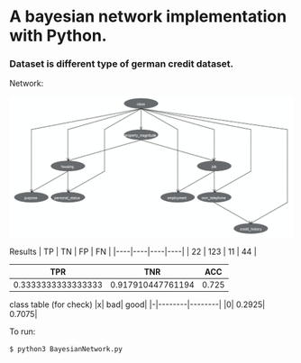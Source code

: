 # A bayesian network implementation with Python. 
### Dataset is different type of german credit dataset.

Network:

![Network](Network.png)

Results
| TP | TN | FP | FN |
|----|----|----|----|
| 22 | 123 | 11 | 44 | 

| TPR | TNR | ACC |
|-----|-----|-----|
| 0.3333333333333333 | 0.917910447761194 | 0.725 |

class table (for check)
|x|     bad|    good|
|-|--------|--------|
|0|  0.2925|  0.7075|

To run:

```sh
$ python3 BayesianNetwork.py
```